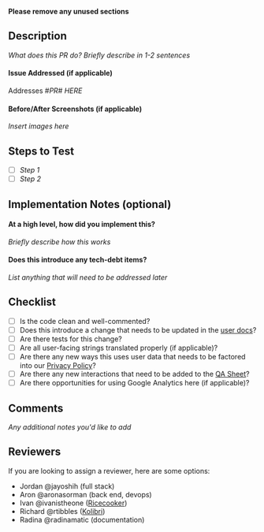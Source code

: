 **Please remove any unused sections**

## Description

*What does this PR do? Briefly describe in 1-2 sentences*

#### Issue Addressed (if applicable)

Addresses #*PR# HERE*

#### Before/After Screenshots (if applicable)

*Insert images here*


## Steps to Test

- [ ] *Step 1*
- [ ] *Step 2*

## Implementation Notes (optional)

#### At a high level, how did you implement this?

*Briefly describe how this works*

#### Does this introduce any tech-debt items?

*List anything that will need to be addressed later*


## Checklist

- [ ] Is the code clean and well-commented?
- [ ] Does this introduce a change that needs to be updated in the [user docs](https://kolibri-studio.readthedocs.io/en/latest/index.html)?
- [ ] Are there tests for this change?
- [ ] Are all user-facing strings translated properly (if applicable)?
- [ ] Are there any new ways this uses user data that needs to be factored into our [Privacy Policy](https://github.com/learningequality/studio/tree/master/contentcuration/contentcuration/templates/policies/text)?
- [ ] Are there any new interactions that need to be added to the [QA Sheet](https://docs.google.com/spreadsheets/d/1HF4Gy6rb_BLbZoNkZEWZonKFBqPyVEiQq4Ve6XgIYmQ/edit#gid=0)?
- [ ] Are there opportunities for using Google Analytics here (if applicable)?

## Comments

*Any additional notes you'd like to add*

## Reviewers

If you are looking to assign a reviewer, here are some options:
- Jordan @jayoshih (full stack)
- Aron @aronasorman (back end, devops)
- Ivan @ivanistheone ([Ricecooker](https://github.com/learningequality/ricecooker))
- Richard @rtibbles ([Kolibri](https://github.com/learningequality/kolibri))
- Radina @radinamatic (documentation)
